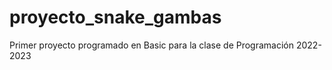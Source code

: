 # proyecto_snake_gambas
Primer proyecto programado en Basic para la clase de Programación 2022-2023
